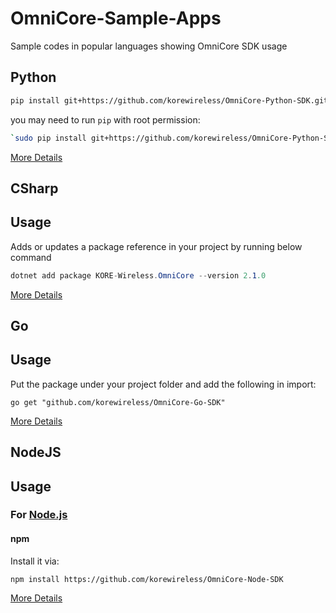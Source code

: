 # OmniCore-Sample-Apps
Sample codes in popular languages showing OmniCore SDK usage


## Python
<a name="installation"></a>
 

```sh
pip install git+https://github.com/korewireless/OmniCore-Python-SDK.git
```
you may need to run `pip` with root permission: 
```sh
`sudo pip install git+https://github.com/korewireless/OmniCore-Python-SDK.git`
```

[More Details](/Python/Readme.md)

## CSharp 
<a name="installation"></a>
## Usage
Adds or updates a package reference in your project by running below command

```csharp
dotnet add package KORE-Wireless.OmniCore --version 2.1.0 
```

[More Details](/CSharp/Readme.md)

## Go 
<a name="installation"></a>
## Usage
Put the package under your project folder and add the following in import:

```golang
go get "github.com/korewireless/OmniCore-Go-SDK"
```

[More Details](/Go/README.md)

## NodeJS 
<a name="installation"></a>
## Usage
### For [Node.js](https://nodejs.org/)

#### npm



Install it via:

```shell
npm install https://github.com/korewireless/OmniCore-Node-SDK
```

[More Details](/Nodejs/Readme.md)

